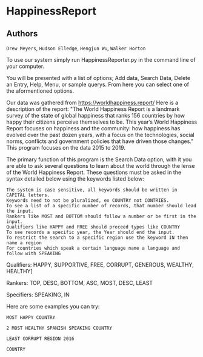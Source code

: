 # HappinessReport
## Authors
`Drew Meyers`, `Hudson Elledge`, `Hengjun Wu`, `Walker Horton`

To use our system simply run HappinessReporter.py in the command line of your computer. 

 You will be presented with a list of options; Add data, Search Data, Delete an Entry, Help, Menu, or sample querys. From here you can select one of the aformentioned options. 

Our data was gathered from https://worldhappiness.report/
Here is a description of the report:
"The World Happiness Report is a landmark survey of the state of global happiness that ranks 156 countries by how happy their citizens perceive themselves to be. This year’s World Happiness Report focuses on happiness and the community: how happiness has evolved over the past dozen years, with a focus on the technologies, social norms, conflicts and government policies that have driven those changes."
This program focuses on the data  2015 to 2019.

The primary function of this program is the Search Data option, with it you are able to ask several questions to learn about the world through the lense of the World Happiness Report. These questions must be asked in the syntax detailed below using the keywords listed below:

	The system is case sensitive, all keywords should be written in CAPITAL letters. 
	Keywords need to not be pluralized, ex COUNTRY not CONTRIES.
	To see a list of a specific number of records, that number should lead the input.
	Rankers like MOST and BOTTOM should follow a number or be first in the input. 
	Qualifiers like HAPPY and FREE should preceed types like COUNTRY
	To see records a specific year, the Year should end the input.
	To restrict the search to a specific region use the keyword IN then name a region
	For countries which speak a certain language name a language and follow with SPEAKING

Qualifiers: HAPPY, SUPPORTIVE, FREE, CORRUPT, GENEROUS, WEALTHY, HEALTHY]

Rankers: TOP, DESC, BOTTOM, ASC, MOST, DESC, LEAST

Specifiers: SPEAKING, IN


Here are some examples you can try:

    MOST HAPPY COUNTRY

    2 MOST HEALTHY SPANISH SPEAKING COUNTRY

    LEAST CORRUPT REGION 2016

    COUNTRY
